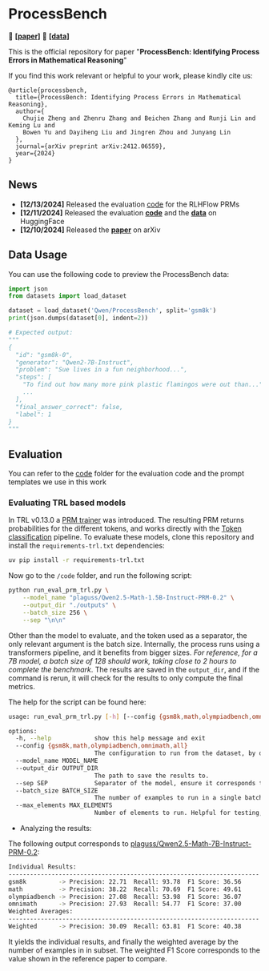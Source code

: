 # ProcessBench

📄 [**[paper]**](https://huggingface.co/papers/2412.06559) 🤗 [**[data]**](https://huggingface.co/datasets/Qwen/ProcessBench)

This is the official repository for paper "**ProcessBench: Identifying Process Errors in Mathematical Reasoning**"

If you find this work relevant or helpful to your work, please kindly cite us:

```
@article{processbench,
  title={ProcessBench: Identifying Process Errors in Mathematical Reasoning}, 
  author={
    Chujie Zheng and Zhenru Zhang and Beichen Zhang and Runji Lin and Keming Lu and
    Bowen Yu and Dayiheng Liu and Jingren Zhou and Junyang Lin
  },
  journal={arXiv preprint arXiv:2412.06559},
  year={2024}
}
```

## News

* **[12/13/2024]** Released the evaluation [code](./code/run_eval_prm_rlhflow.py) for the RLHFlow PRMs
* **[12/11/2024]** Released the evaluation [**code**](./code) and the [**data**](https://huggingface.co/datasets/Qwen/ProcessBench) on HuggingFace 
* **[12/10/2024]** Released the [**paper**](https://huggingface.co/papers/2412.06559) on arXiv

## Data Usage

You can use the following code to preview the ProcessBench data:

```python
import json
from datasets import load_dataset

dataset = load_dataset('Qwen/ProcessBench', split='gsm8k')
print(json.dumps(dataset[0], indent=2))

# Expected output:
"""
{
  "id": "gsm8k-0",
  "generator": "Qwen2-7B-Instruct",
  "problem": "Sue lives in a fun neighborhood...",
  "steps": [
    "To find out how many more pink plastic flamingos were out than...",
    ...
  ],
  "final_answer_correct": false,
  "label": 1
}
"""
```

## Evaluation

You can refer to the [code](./code) folder for the evaluation code and the prompt templates we use in this work


### Evaluating TRL based models

In TRL v0.13.0 a [PRM trainer](https://huggingface.co/docs/trl/v0.13.0/en/prm_trainer) was introduced. The resulting PRM returns probabilities for the different tokens, and works directly with the [Token classification](https://huggingface.co/docs/transformers/tasks/token_classification) pipeline. To evaluate these models, clone this repository and install the `requirements-trl.txt` dependencies:

```bash
uv pip install -r requirements-trl.txt
```

Now go to the `/code` folder, and run the following script:

```bash
python run_eval_prm_trl.py \
    --model_name "plaguss/Qwen2.5-Math-1.5B-Instruct-PRM-0.2" \
    --output_dir "./outputs" \
    --batch_size 256 \
    --sep "\n\n"
```

Other than the model to evaluate, and the token used as a separator, the only relevant argument is the batch size. Internally, the process runs using a transformers pipeline, and it benefits from bigger sizes. *For reference, for a 7B model, a batch size of 128 should work, taking close to 2 hours to complete the benchmark*. The results are saved in the `output_dir`, and if the command is rerun, it will check for the results to only compute the final metrics.

The help for the script can be found here:

```bash
usage: run_eval_prm_trl.py [-h] [--config {gsm8k,math,olympiadbench,omnimath,all}] --model_name MODEL_NAME [--output_dir OUTPUT_DIR] [--sep SEP] [--batch_size BATCH_SIZE] [--max_elements MAX_ELEMENTS]

options:
  -h, --help            show this help message and exit
  --config {gsm8k,math,olympiadbench,omnimath,all}
                        The configuration to run from the dataset, by default will use 'all'.
  --model_name MODEL_NAME
  --output_dir OUTPUT_DIR
                        The path to save the results to.
  --sep SEP             Separator of the model, ensure it corresponds to the same one used during training.
  --batch_size BATCH_SIZE
                        The number of examples to run in a single batch. Each question has multiple steps, and a batch can contain multiple from different questions to speed up the process.
  --max_elements MAX_ELEMENTS
                        Number of elements to run. Helpful for testing, by default will run the full dataset.
```


* Analyzing the results:

The following output corresponds to [plaguss/Qwen2.5-Math-7B-Instruct-PRM-0.2](https://huggingface.co/plaguss/Qwen2.5-Math-1.5B-Instruct-PRM-0.2):

```bash
Individual Results:
----------------------------------------------------------------------
gsm8k         -> Precision: 22.71  Recall: 93.78  F1 Score: 36.56
math          -> Precision: 38.22  Recall: 70.69  F1 Score: 49.61
olympiadbench -> Precision: 27.08  Recall: 53.98  F1 Score: 36.07
omnimath      -> Precision: 27.93  Recall: 54.77  F1 Score: 37.00
Weighted Averages:
----------------------------------------------------------------------
Weighted      -> Precision: 30.09  Recall: 63.81  F1 Score: 40.38
```

It yields the individual results, and finally the weighted average by the number of examples in in subset. The weighted F1 Score corresponds to the value shown in the reference paper to compare.
